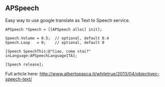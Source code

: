 ## APSpeech


Easy way to use google translate as Text to Speech service.



```
APSpeech *Speech = [[APSpeech alloc] init];

Speech.Volume = 0.5;  // optional, default 0.4
Speech.Loop   = 0;    // optional, default 0

[Speech SpeechThis:@"Ciao, come stai?" inLanguage:APSpeechLanguageITA];

[Speech release];
```


Full article here: http://www.albertopasca.it/whiletrue/2013/04/objectivec-speech-text/


